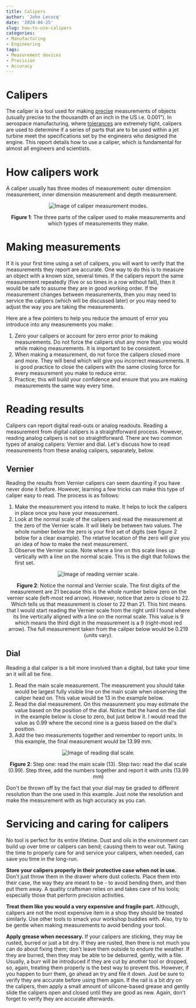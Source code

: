 ```yaml
---
title: Calipers
author: 'John Lecocq'
date: '2024-04-25'
slug: how-to-use-calipers
categories: 
- Manufacturing 
- Engineering
tags: 
- Measurement devices
- Precision
- Accuracy
---
```


# Calipers

The caliper is a tool used for making [precise](https://en.wikipedia.org/wiki/Accuracy_and_precision) measurements of objects (usually precise to the thousandth of an inch in the US i.e. 0.001"). In aerospace manufacturing, where [tolerances](https://en.wikipedia.org/wiki/Engineering_tolerance) are extremely tight, calipers are used to determine if a series of parts that are to be used within a jet turbine meet the specifications set by the engineers who designed the engine. This report details how to use a caliper, which is fundamental for almost all engineers and scientists. 

# How calipers work

A caliper usually has three modes of measurement: outer dimension measurement, inner dimension measurement and depth measurement. 
<div class="figure" align='center'>
<img src="{{< blogdown/postref >}}index_files/www/modes.png" alt="Image of caliper measurement modes." />
<p class="caption"><span id="fig:weight_time"></span><strong>Figure 1</strong>: The three parts of the caliper used to make measurements and which types of measurements they make.</p>
</div>



# Making measurements

If it is your first time using a set of calipers, you will want to verify that the measurements they report are accurate. One way to do this is to measure an object with a known size, several times. If the calipers report the same measurement repeatedly (five or so times in a row without fail), then it would be safe to assume they are in good working order. If the measurement changes between measurements, then you may need to service the calipers (which will be discussed later) or you may need to adjust the way you are taking the measurements.

Here are a few pointers to help you reduce the amount of error you introduce into any measurements you make:
1. Zero your calipers or account for zero error prior to making measurements. Do not force the calipers shut any more than you would while making measurements. It is important to be consistent.
2. When making a measurement, do not force the calipers closed more and more. They will bend which will give you incorrect measurements. It is good practice to close the calipers with the same closing force for every measurement you make to reduce error.
3. Practice; this will build your confidence and ensure that you are making measurements the same way every time. 

# Reading results

Calipers can report digital read-outs or analog readouts. Reading a measurement from digital calipers is a straightforward process. However, reading analog calipers is not so straightforward. There are two common types of analog calipers: Vernier and dial. Let's discuss how to read measurements from these analog calipers, separately, below.

## Vernier

Reading the results from Vernier calipers can seem daunting if you have never done it before. However, learning a few tricks can make this type of caliper easy to read. The process is as follows:

1. Make the measurement you intend to make. It helps to lock the calipers in place once you have your measurement.
2. Look at the normal scale of the calipers and read the measurement at the zero of the Vernier scale. It will likely be between two values. The whole number below the zero is your first set of digits (see figure 2 below for a clear example). The relative location of the zero will give you an idea of how to make the next measurement. 
3. Observe the Vernier scale. Note where a line on this scale lines up vertically with a line on the normal scale. This is the digit that follows the first set. 

<div class="figure" align='center'>
<img src="{{< blogdown/postref >}}index_files/www/read-vernier.png" alt="Image of reading vernier scale." />
<p class="caption"><span id="fig:weight_time"></span><strong>Figure 2</strong>: Notice the normal and Vernier scale. The first digits of the measurement are 21 because this is the whole number below zero on the vernier scale (left-most red arrow). However, notice that zero is close to 22. Which tells us that measurement is closer to 22 than 21. This hint means that I would start reading the Vernier scale from the right until I found where its line vertically aligned with a line on the normal scale. This value is 9 which means the third digit in the measurement is a 9 (right-most red arrow). The full measurement taken from the caliper below would be 0.219 (units vary).</p>
</div>

## Dial

Reading a dial caliper is a bit more involved than a digital, but take your time an it will all be fine.

1. Read the main scale measurement. The measurement you should take would be largest fully visible line on the main scale when observing the caliper head on. This value would be 13 in the example below.
2. Read the dial measurement. On this measurement you may estimate the value based on the position of the dial. Notice that the hand on the dial in the example below is close to zero, but just below it. I would read the value as 0.99 where the second nine is a guess based on the dial's position. 
3. Add the two measurements together and remember to report units. In this example, the final measurement would be 13.99 mm. 

<div class="figure" align='center'>
<img src="{{< blogdown/postref >}}index_files/www/read_dial.png" alt="Image of reading dial scale." />
<p class="caption"><span id="fig:weight_time"></span><strong>Figure 2</strong>: Step one: read the main scale (13). Step two: read the dial scale (0.99). Step three, add the numbers together and report it with units (13.99 mm) </p>
</div>


Don't be thrown off by the fact that your dial may be graded to different resolution than the one used in this example. Just note the resolution and make the measurement with as high accuracy as you can. 

# Servicing and caring for calipers

No tool is perfect for its entire lifetime. Dust and oils in the environment can build up over time or calipers can bend; causing them to wear out. Taking the time to properly care for and service your calipers, when needed, can save you time in the long-run.

**Store your calipers properly in their protective case when not in use.** Don't just throw them in the drawer where dust collects. Place them into their case, the way they are meant to be - to avoid bending them, and then put them away. A quality craftsman relies on and takes care of his tools; especially those that perform precision activities.

**Treat them like you would a very expensive and fragile part.** Although, calipers are not the most expensive item in a shop they should be treated similarly. Use other tools to smack your workshop buddies with. Also, try to be gentle when making measurements to avoid bending your tool.

**Apply grease when necessary.** If your calipers are sticking, they may be rusted, burred or just a bit dry. If they are rusted, then there is not much you can do about fixing them; don't leave them outside to endure the weather. If they are burred, then they may be able to be deburred, gently, with a file. Usually, a burr will be introduced if they are cut by another tool or dropped, so, again, treating them properly is the best way to prevent this. However, if you happen to burr them, go ahead an try and file it down. Just be sure to verify they are accurate before using them again. If the rail is a bit dry on the calipers, then apply a small amount of silicone-based grease and gently slide the calipers open and closed until they are good as new. Again, don't forget to verify they are accurate afterwards.  
